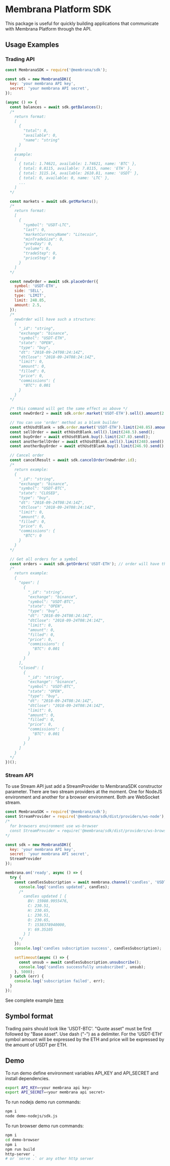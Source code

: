 # Membrana Platform SDK

This package is useful for quickly building applications that communicate with Membrana Platform through the API.

## Usage Examples

### Trading API

```javascript
const MembranaSDK = require('@membrana/sdk');

const sdk = new MembranaSDK({
  key: 'your membrana API key',
  secret: 'your membrana API secret',
});

(async () => {
  const balances = await sdk.getBalances();
  /*
    return format:
    [
      {
        "total": 0,
        "available": 0,
        "name": "string"
      }
    ]
    example:
    [
      { total: 1.74621, available: 1.74621, name: 'BTC' },
      { total: 8.8115, available: 7.8115, name: 'ETH' },
      { total: 3115.14, available: 2610.81, name: 'USDT' },
      { total: 0, available: 0, name: 'LTC' },
      ...
    ]
  */

  const markets = await sdk.getMarkets();
  /*
    return format:
    [
      {
        "symbol": "USDT-LTC",
        "last": 0,
        "marketCurrencyName": "Litecoin",
        "minTradeSize": 0,
        "prevDay": 0,
        "volume": 0,
        "tradeStep": 0,
        "priceStep": 0
      }
    ]
  */

  const newOrder = await sdk.placeOrder({
    symbol: 'USDT-ETH',
    side: 'SELL',
    type: 'LIMIT',
    limit: 248.85,
    amount: 2.5,
  });
  /*
    newOrder will have such a structure:
    {
      "_id": "string",
      "exchange": "binance",
      "symbol": "USDT-ETH",
      "state": "OPEN",
      "type": "buy",
      "dt": "2018-09-24T08:24:14Z",
      "dtClose": "2018-09-24T08:24:14Z",
      "limit": 0,
      "amount": 0,
      "filled": 0,
      "price": 0,
      "commissions": {
        "BTC": 0.001
      }
    }
  */

  /* this command will get the same effect as above */
  const newOrder2 = await sdk.order.market('USDT-ETH').sell().amount(2.5).limit(248.85).send();

  // You can use 'order' method as a blank builder
  const ethUsdtBlank = sdk.order.market('USDT-ETH').limit(248.85).amount(1.15);
  const sellOrder = await ethUsdtBlank.sell().limit(248.5).send();
  const buyOrder = await ethUsdtBlank.buy().limit(247.8).send();
  const anotherSellOrder = await ethUsdtBlank.sell().limit(248).send();
  const anotherBuyOrder = await ethUsdtBlank.buy().limit(246.9).send();

  // Cancel order
  const cancelResult = await sdk.cancelOrder(newOrder.id);
  /*
    return example:
    {
      "_id": "string",
      "exchange": "binance",
      "symbol": "USDT-BTC",
      "state": "CLOSED",
      "type": "buy",
      "dt": "2018-09-24T08:24:14Z",
      "dtClose": "2018-09-24T08:24:14Z",
      "limit": 0,
      "amount": 0,
      "filled": 0,
      "price": 0,
      "commissions": {
        "BTC": 0
      }
    }
  */

  // Get all orders for a symbol
  const orders = await sdk.getOrders('USDT-ETH'); // order will have the same structure as newOrder
  /*
    return example:
    {
      "open": [
        {
          "_id": "string",
          "exchange": "binance",
          "symbol": "USDT-BTC",
          "state": "OPEN",
          "type": "buy",
          "dt": "2018-09-24T08:24:14Z",
          "dtClose": "2018-09-24T08:24:14Z",
          "limit": 0,
          "amount": 0,
          "filled": 0,
          "price": 0,
          "commissions": {
            "BTC": 0.001
          }
        }
      ],
      "closed": [
        {
          "_id": "string",
          "exchange": "binance",
          "symbol": "USDT-BTC",
          "state": "OPEN",
          "type": "buy",
          "dt": "2018-09-24T08:24:14Z",
          "dtClose": "2018-09-24T08:24:14Z",
          "limit": 0,
          "amount": 0,
          "filled": 0,
          "price": 0,
          "commissions": {
            "BTC": 0.001
          }
        }
      ]
    }
  */
})();
```

### Stream API

To use Stream API just add a StreamProvider to MembranaSDK constructor parameter. There are two stream providers at the moment. One for NodeJS environment and another for a browser environment. Both are WebSocket stream.

```javascript
const MembranaSDK = require('@membrana/sdk');
const StreamProvider = require('@membrana/sdk/dist/providers/ws-node');
/*
  for browsers environment use ws-browser
  const StreamProvider = require('@membrana/sdk/dist/providers/ws-browser');
*/

const sdk = new MembranaSDK({
  key: 'your membrana API key',
  secret: 'your membrana API secret',
  StreamProvider
});

membrana.on('ready', async () => {
  try {
    const candlesSubscription = await membrana.channel('candles', 'USDT-ETH', '1m').subscribe((candles) => {
      console.log('candles updated', candles);
      /*
        candles updated [ {
          BV: 15988.9955476,
          C: 230.51,
          H: 230.65,
          L: 230.51,
          O: 230.65,
          T: 1538378940000,
          V: 69.35105
        } ]
      */
    });
    console.log('candles subscription success', candlesSubscription);

    setTimeout(async () => {
      const unsub = await candlesSubscription.unsubscribe();
      console.log('candles successfully unsubscribed', unsub);
    }, 5000);
  } catch (err) {
    console.log('subscription failed', err);
  }
});
```

See complete example [here](examples/sdk.js)

## Symbol format

Trading pairs should look like 'USDT-BTC'. "Quote asset" must be first followed by "Base asset". Use dash ("-") as a delimiter. For the 'USDT-ETH' symbol amount will be expressed by the ETH and price will be expressed by the amount of USDT per ETH.

## Demo

To run demo define environment variables API_KEY and API_SECRET and install dependencies.

```sh
export API_KEY=<your membrana api key>
export API_SECRET=<your membrana api secret>
```

To run nodejs demo run commands:

```sh
npm i
node demo-nodejs/sdk.js
```

To run browser demo run commands:

```sh
npm i
cd demo-browser
npm i
npm run build
http-server .
# or `serve .` or any other http server
```
